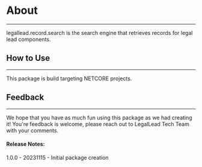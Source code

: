 # About
---

legallead.record.search is the search engine that retrieves records for legal lead components.

## How to Use
---

This package is build targeting NETCORE projects.  

## Feedback
---  
We hope that you have as much fun using this package as we had creating it! 
You're feedback is welcome, please reach out to LegalLead Tech Team with your comments.

#### Release Notes:

1.0.0 - 20231115 - Initial package creation